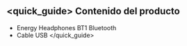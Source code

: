 ## <quick_guide> Contenido del producto

* Energy Headphones BT1 Bluetooth
* Cable USB
</quick_guide>
